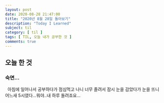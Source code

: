 ```yaml
---
layout: post
date: 2020-08-28 21:47:00
title: "2020년 8월 28일 돌아보기"
description: "Today I Learned"
subject: til
category: [ til ]
tags: [ TIL, 오늘 내가 공부한 것 ]
comments: true
---
```


## 오늘 한 것

### 숙면...

&nbsp; 아침에 일어나서 공부하다가 점심먹고 나니 너무 졸려서 잠시 눈을 감았다가 눈을 뜨니 어느새 5시였다...뭐야..내 하루 돌려죠요...
